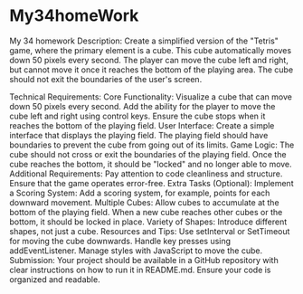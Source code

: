 # My34homeWork

My 34 homework
Description:
Create a simplified version of the "Tetris" game, where the primary element is a cube. This cube automatically moves down 50 pixels every second. The player can move the cube left and right, but cannot move it once it reaches the bottom of the playing area. The cube should not exit the boundaries of the user's screen.

Technical Requirements:
Core Functionality:
Visualize a cube that can move down 50 pixels every second.
Add the ability for the player to move the cube left and right using control keys.
Ensure the cube stops when it reaches the bottom of the playing field.
User Interface:
Create a simple interface that displays the playing field.
The playing field should have boundaries to prevent the cube from going out of its limits.
Game Logic:
The cube should not cross or exit the boundaries of the playing field.
Once the cube reaches the bottom, it should be "locked" and no longer able to move.
Additional Requirements:
Pay attention to code cleanliness and structure.
Ensure that the game operates error-free.
Extra Tasks (Optional):
Implement a Scoring System:
Add a scoring system, for example, points for each downward movement.
Multiple Cubes:
Allow cubes to accumulate at the bottom of the playing field. When a new cube reaches other cubes or the bottom, it should be locked in place.
Variety of Shapes:
Introduce different shapes, not just a cube.
Resources and Tips:
Use setInterval or SetTimeout for moving the cube downwards.
Handle key presses using addEventListener.
Manage styles with JavaScript to move the cube.
Submission:
Your project should be available in a GitHub repository with clear instructions on how to run it in README.md.
Ensure your code is organized and readable.
